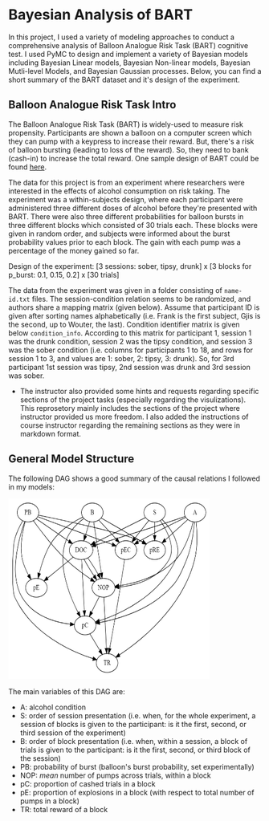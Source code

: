 # Bayesian Analysis of BART
In this project, I used a variety of modeling approaches to conduct a comprehensive analysis of Balloon Analogue Risk Task (BART) cognitive test. I used PyMC to design and implement a variety of Bayesian models including Bayesian Linear models, Bayesian Non-linear models, Bayesian Mutli-level Models, and Bayesian Gaussian processes. Below, you can find a short summary of the BART dataset and it's design of the experiment.


## Balloon Analogue Risk Task Intro

The Balloon Analogue Risk Task (BART) is widely-used to measure risk propensity. Participants are shown a balloon on a computer screen which they can pump with a keypress to increase their reward. But, there's a risk of balloon bursting (leading to loss of the reward). So, they need to bank (cash-in) to increase the total reward. One sample design of BART could be found [here](https://www.unipark.de/uc/testothek/?a=bart).

The data for this project is from an experiment where researchers were interested in the effects of alcohol consumption on risk taking. The experiment was a within-subjects design, where each participant were administered three different doses of alcohol before they're presented with BART. There were also three different probabilities for balloon bursts in three different blocks which consisted of 30 trials each. These blocks were given in random order, and subjects were informed about the burst probability values prior to each block. The gain with each pump was a percentage of the money gained so far.

Design of the experiment:
[3 sessions: sober, tipsy, drunk] x [3 blocks for p_burst: 0.1, 0.15, 0.2] x [30 trials]

The data from the experiment was given in a folder consisting of `name-id.txt` files. The session-condition relation seems to be randomized, and authors share a mapping matrix (given below). Assume that participant ID is given after sorting names alphabetically (i.e. Frank is the first subject, Gjis is the second, up to Wouter, the last). Condition identifier matrix is given below `condition_info`. According to this matrix for participant 1, session 1 was the drunk condition, session 2 was the tipsy condition, and session 3 was the sober condition (i.e. columns for participants 1 to 18, and rows for session 1 to 3, and values are 1: sober, 2: tipsy, 3: drunk). So, for 3rd participant 1st session was tipsy, 2nd session was drunk and 3rd session was sober.

- The instructor also provided some hints and requests regarding specific sections of the project tasks (especially regarding the visulizations). This reprosetory mainly includes the sections of the project where instructor provided us more freedom. I also added the instructions of course instructor regarding the remaining sections as they were in markdown format.

## General Model Structure

The following DAG shows a good summary of the causal relations I followed in my models:

<img src="Images/DAG.png" alt="Image" width="400" height="360">

The main variables of this DAG are:
- A: alcohol condition
- S: order of session presentation (i.e. when, for the whole experiment, a session of blocks is given to the participant: is it the first, second, or third session of the experiment)
- B: order of block presentation (i.e. when, within a session, a block of trials is given to the participant: is it the first, second, or third block of the session)
- PB: probability of burst (balloon's burst probability, set experimentally)
- NOP: *mean* number of pumps across trials, within a block
- pC: proportion of cashed trials in a block
- pE: proportion of explosions in a block (with respect to total number of pumps in a block)
- TR: total reward of a block
